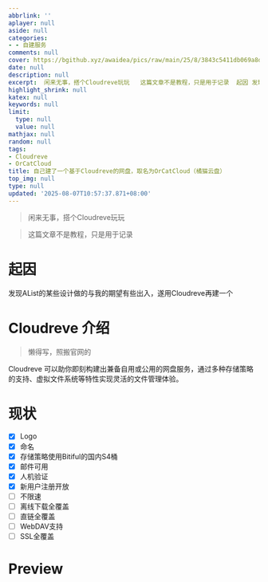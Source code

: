 ```yaml
---
abbrlink: ''
aplayer: null
aside: null
categories:
- - 自建服务
comments: null
cover: https://bgithub.xyz/awaidea/pics/raw/main/25/8/3843c5411db069a8d31d97b0ed6ba218.png
date: null
description: null
excerpt:  闲来无事，搭个Cloudreve玩玩   这篇文章不是教程，只是用于记录  起因 发现AList的某些设计做的与我的期望有些出入，遂用Cloudreve再建一个 Cloudreve 介绍  懒得写，照搬官网的  Cloudreve 可以助你即刻构建出兼备自用或公用的网盘服务，通过多种存储策略的支持、虚拟文件系统等特性实现灵活的文件管理体验。 现状   Logo  命名  存储策略使用Bitifu...
highlight_shrink: null
katex: null
keywords: null
limit:
  type: null
  value: null
mathjax: null
random: null
tags:
- Cloudreve
- OrCatCloud
title: 自己建了一个基于Cloudreve的网盘，取名为OrCatCloud（橘猫云盘）
top_img: null
type: null
updated: '2025-08-07T10:57:37.871+08:00'
---
```

> 闲来无事，搭个Cloudreve玩玩

> 这篇文章不是教程，只是用于记录

# 起因

发现AList的某些设计做的与我的期望有些出入，遂用Cloudreve再建一个

# Cloudreve 介绍

> 懒得写，照搬官网的

Cloudreve 可以助你即刻构建出兼备自用或公用的网盘服务，通过多种存储策略的支持、虚拟文件系统等特性实现灵活的文件管理体验。

# 现状

- [x] Logo
- [x] 命名
- [x] 存储策略使用Bitiful的国内S4桶
- [x] 邮件可用
- [x] 人机验证
- [x] 新用户注册开放
- [ ] 不限速
- [ ] 离线下载全覆盖
- [ ] 直链全覆盖
- [ ] WebDAV支持
- [ ] SSL全覆盖

# Preview




